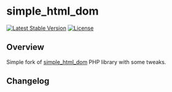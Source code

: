 # simple_html_dom
[![Latest Stable Version](https://poser.pugx.org/weglot/simplehtmldom/v/stable)](https://packagist.org/packages/weglot/simplehtmldom)
[![License](https://poser.pugx.org/weglot/simplehtmldom/license)](https://packagist.org/packages/weglot/simplehtmldom)

## Overview
Simple fork of [simple_html_dom](http://simplehtmldom.sourceforge.net/) PHP library with some tweaks.

## Changelog
